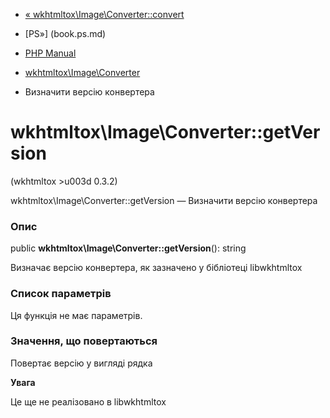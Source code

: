 - [«
wkhtmltox\Image\Converter::convert](wkhtmltox-image-converter.convert.md)
- [PS»] (book.ps.md)

- [PHP Manual](index.md)
- [wkhtmltox\Image\Converter](class.wkhtmltox-image-converter.md)
- Визначити версію конвертера

# wkhtmltox\Image\Converter::getVersion

(wkhtmltox \>u003d 0.3.2)

wkhtmltox\Image\Converter::getVersion — Визначити версію конвертера

### Опис

public **wkhtmltox\Image\Converter::getVersion**(): string

Визначає версію конвертера, як зазначено у бібліотеці libwkhtmltox

### Список параметрів

Ця функція не має параметрів.

### Значення, що повертаються

Повертає версію у вигляді рядка

**Увага**

Це ще не реалізовано в libwkhtmltox
